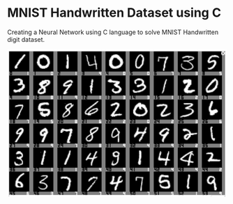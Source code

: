 # MNIST Handwritten Dataset using C

Creating a Neural Network using C language to solve MNIST Handwritten digit dataset.

![Header](testing_net/header.png)